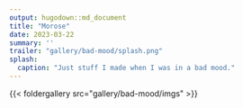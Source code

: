```yaml
---
output: hugodown::md_document
title: "Morose"
date: 2023-03-22
summary: ''
trailer: "gallery/bad-mood/splash.png"
splash:
  caption: "Just stuff I made when I was in a bad mood."
---
```


{{< foldergallery src="gallery/bad-mood/imgs" >}}

